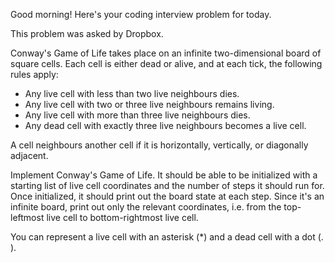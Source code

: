 Good morning! Here's your coding interview problem for today.

This problem was asked by Dropbox.

Conway's Game of Life takes place on an infinite two-dimensional board of square
cells. Each cell is either dead or alive, and at each tick, the following rules
apply:

 * Any live cell with less than two live neighbours dies.
 * Any live cell with two or three live neighbours remains living.
 * Any live cell with more than three live neighbours dies.
 * Any dead cell with exactly three live neighbours becomes a live cell.

A cell neighbours another cell if it is horizontally, vertically, or diagonally
adjacent.

Implement Conway's Game of Life. It should be able to be initialized with a
starting list of live cell coordinates and the number of steps it should run
for. Once initialized, it should print out the board state at each step. Since
it's an infinite board, print out only the relevant coordinates, i.e. from the
top-leftmost live cell to bottom-rightmost live cell.

You can represent a live cell with an asterisk (*) and a dead cell with a dot (.
).


